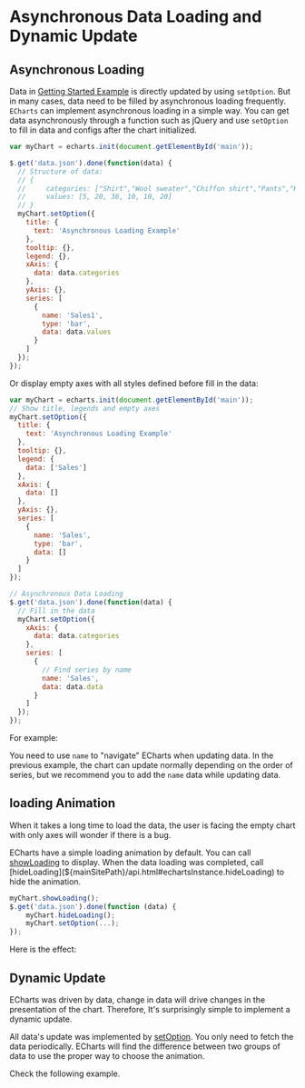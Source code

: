 # Asynchronous Data Loading and Dynamic Update

## Asynchronous Loading

Data in [Getting Started Example](${lang}/get-started) is directly updated by using `setOption`. But in many cases, data need to be filled by asynchronous loading frequently. `ECharts` can implement asynchronous loading in a simple way. You can get data asynchronously through a function such as jQuery and use `setOption` to fill in data and configs after the chart initialized.

```js
var myChart = echarts.init(document.getElementById('main'));

$.get('data.json').done(function(data) {
  // Structure of data:
  // {
  //     categories: ["Shirt","Wool sweater","Chiffon shirt","Pants","High-heeled shoes","socks"],
  //     values: [5, 20, 36, 10, 10, 20]
  // }
  myChart.setOption({
    title: {
      text: 'Asynchronous Loading Example'
    },
    tooltip: {},
    legend: {},
    xAxis: {
      data: data.categories
    },
    yAxis: {},
    series: [
      {
        name: 'Sales1',
        type: 'bar',
        data: data.values
      }
    ]
  });
});
```

Or display empty axes with all styles defined before fill in the data:

```js
var myChart = echarts.init(document.getElementById('main'));
// Show title, legends and empty axes
myChart.setOption({
  title: {
    text: 'Asynchronous Loading Example'
  },
  tooltip: {},
  legend: {
    data: ['Sales']
  },
  xAxis: {
    data: []
  },
  yAxis: {},
  series: [
    {
      name: 'Sales',
      type: 'bar',
      data: []
    }
  ]
});

// Asynchronous Data Loading
$.get('data.json').done(function(data) {
  // Fill in the data
  myChart.setOption({
    xAxis: {
      data: data.categories
    },
    series: [
      {
        // Find series by name
        name: 'Sales',
        data: data.data
      }
    ]
  });
});
```

For example:

<md-example src="doc-example/tutorial-async"></md-example>

You need to use `name` to "navigate" ECharts when updating data. In the previous example, the chart can update normally depending on the order of series, but we recommend you to add the `name` data while updating data.

## loading Animation

When it takes a long time to load the data, the user is facing the empty chart with only axes will wonder if there is a bug.

ECharts have a simple loading animation by default. You can call [showLoading](${mainSitePath}/api.html#echartsInstance.showLoading) to display. When the data loading was completed, call [hideLoading](${mainSitePath}/api.html#echartsInstance.hideLoading) to hide the animation.

```js
myChart.showLoading();
$.get('data.json').done(function (data) {
    myChart.hideLoading();
    myChart.setOption(...);
});
```

Here is the effect:

<md-example src="doc-example/tutorial-loading"></md-example>

## Dynamic Update

ECharts was driven by data, change in data will drive changes in the presentation of the chart. Therefore, It's surprisingly simple to implement a dynamic update.

All data's update was implemented by [setOption](${mainSitePath}/api.html#echartsInstance.setOption). You only need to fetch the data periodically. ECharts will find the difference between two groups of data to use the proper way to choose the animation.

Check the following example.

<md-example src="doc-example/tutorial-dynamic-data"></md-example>
